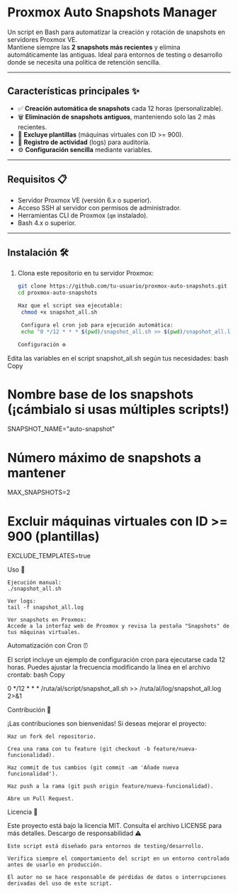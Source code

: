 # Proxmox Auto Snapshots Manager

Un script en Bash para automatizar la creación y rotación de snapshots en servidores Proxmox VE.  
Mantiene siempre las **2 snapshots más recientes** y elimina automáticamente las antiguas. Ideal para entornos de testing o desarrollo donde se necesita una política de retención sencilla.

---

## Características principales ✨
- ✅ **Creación automática de snapshots** cada 12 horas (personalizable).
- 🗑️ **Eliminación de snapshots antiguos**, manteniendo solo las 2 más recientes.
- 🚫 **Excluye plantillas** (máquinas virtuales con ID >= 900).
- 📝 **Registro de actividad** (logs) para auditoría.
- ⚙️ **Configuración sencilla** mediante variables.

---

## Requisitos 📋
- Servidor Proxmox VE (versión 6.x o superior).
- Acceso SSH al servidor con permisos de administrador.
- Herramientas CLI de Proxmox (`qm` instalado).
- Bash 4.x o superior.

---

## Instalación 🛠️
1. Clona este repositorio en tu servidor Proxmox:
   ```bash
   git clone https://github.com/tu-usuario/proxmox-auto-snapshots.git
   cd proxmox-auto-snapshots

   Haz que el script sea ejecutable:
    chmod +x snapshot_all.sh

    Configura el cron job para ejecución automática:
    echo "0 */12 * * * $(pwd)/snapshot_all.sh >> $(pwd)/snapshot_all.log 2>&1" | crontab -

   Configuración ⚙️

Edita las variables en el script snapshot_all.sh según tus necesidades:
bash
Copy

# Nombre base de los snapshots (¡cámbialo si usas múltiples scripts!)
SNAPSHOT_NAME="auto-snapshot"

# Número máximo de snapshots a mantener
MAX_SNAPSHOTS=2

# Excluir máquinas virtuales con ID >= 900 (plantillas)
EXCLUDE_TEMPLATES=true

Uso 🚀

    Ejecución manual:
    ./snapshot_all.sh

    Ver logs:
    tail -f snapshot_all.log

    Ver snapshots en Proxmox:
    Accede a la interfaz web de Proxmox y revisa la pestaña "Snapshots" de tus máquinas virtuales.

Automatización con Cron ⏰

El script incluye un ejemplo de configuración cron para ejecutarse cada 12 horas.
Puedes ajustar la frecuencia modificando la línea en el archivo crontab:
bash
Copy

0 */12 * * * /ruta/al/script/snapshot_all.sh >> /ruta/al/log/snapshot_all.log 2>&1

Contribución 🤝

¡Las contribuciones son bienvenidas! Si deseas mejorar el proyecto:

    Haz un fork del repositorio.

    Crea una rama con tu feature (git checkout -b feature/nueva-funcionalidad).

    Haz commit de tus cambios (git commit -am 'Añade nueva funcionalidad').

    Haz push a la rama (git push origin feature/nueva-funcionalidad).

    Abre un Pull Request.

Licencia 📄

Este proyecto está bajo la licencia MIT.
Consulta el archivo LICENSE para más detalles.
Descargo de responsabilidad ⚠️

    Este script está diseñado para entornos de testing/desarrollo.

    Verifica siempre el comportamiento del script en un entorno controlado antes de usarlo en producción.

    El autor no se hace responsable de pérdidas de datos o interrupciones derivadas del uso de este script.
